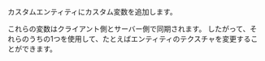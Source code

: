 カスタムエンティティにカスタム変数を追加します。

これらの変数はクライアント側とサーバー側で同期されます。
したがって、それらのうちの1つを使用して、たとえばエンティティのテクスチャを変更することができます。
